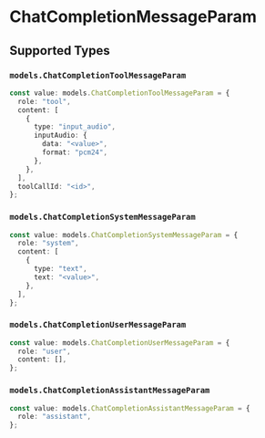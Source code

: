 # ChatCompletionMessageParam


## Supported Types

### `models.ChatCompletionToolMessageParam`

```typescript
const value: models.ChatCompletionToolMessageParam = {
  role: "tool",
  content: [
    {
      type: "input_audio",
      inputAudio: {
        data: "<value>",
        format: "pcm24",
      },
    },
  ],
  toolCallId: "<id>",
};
```

### `models.ChatCompletionSystemMessageParam`

```typescript
const value: models.ChatCompletionSystemMessageParam = {
  role: "system",
  content: [
    {
      type: "text",
      text: "<value>",
    },
  ],
};
```

### `models.ChatCompletionUserMessageParam`

```typescript
const value: models.ChatCompletionUserMessageParam = {
  role: "user",
  content: [],
};
```

### `models.ChatCompletionAssistantMessageParam`

```typescript
const value: models.ChatCompletionAssistantMessageParam = {
  role: "assistant",
};
```

